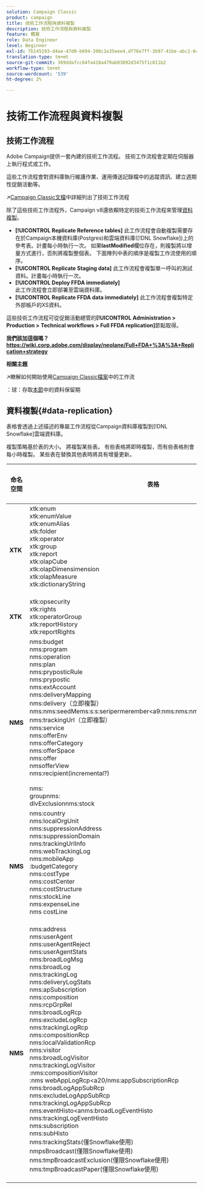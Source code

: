 ```yaml
---
solution: Campaign Classic
product: campaign
title: 技術工作流程與資料複製
description: 技術工作流程與資料複製
feature: 概覽
role: Data Engineer
level: Beginner
exl-id: 7b145193-d4ae-47d0-b694-398c1e35eee4,df76e7ff-3b97-41be-abc2-640748680ff3
translation-type: tm+mt
source-git-commit: 369ddafcc64fa418a479ab03092d3475f1c811b2
workflow-type: tm+mt
source-wordcount: '539'
ht-degree: 2%

---
```


# 技術工作流程與資料複製

## 技術工作流程

Adobe Campaign提供一套內建的技術工作流程。 技術工作流程會定期在伺服器上執行程式或工作。

這些工作流程會對資料庫執行維護作業、運用傳送記錄檔中的追蹤資訊、建立週期性促銷活動等。

:arrow_upper_right:[Campaign Classic文檔](https://experienceleague.adobe.com/docs/campaign-classic/using/automating-with-workflows/advanced-management/about-technical-workflows.html?lang=en#overview)中詳細列出了技術工作流程

除了這些技術工作流程外，Campaign v8還依賴特定的技術工作流程來管理[資料複製](#data-replication)。

* **[!UICONTROL Replicate Reference tables]**
此工作流程會自動複製需要存在於Campaign本機資料庫(Postgres)和雲端資料庫([!DNL Snowflake])上的參考表。計畫每小時執行一次。 如果&#x200B;**lastModified**&#x200B;欄位存在，則複製將以增量方式進行，否則將複製整個表。 下面陣列中表的順序是複製工作流使用的順序。
* **[!UICONTROL Replicate Staging data]**
此工作流程會複製單一呼叫的測試資料。計畫每小時執行一次。
* **[!UICONTROL Deploy FFDA immediately]**\
   此工作流程會立即部署至雲端資料庫。
* **[!UICONTROL Replicate FFDA data immediately]**
此工作流程會複製特定外部帳戶的XS資料。

這些技術工作流程可從促銷活動總管的&#x200B;**[!UICONTROL Administration > Production > Technical workflows > Full FFDA replication]**&#x200B;節點取得。

**我們該加這個嗎？https://wiki.corp.adobe.com/display/neolane/Full+FDA+%3A%3A+Replication+strategy**


**相關主題**

:arrow_upper_right:瞭解如何開始使用[Campaign Classic檔案](https://experienceleague.adobe.com/docs/campaign-classic/using/automating-with-workflows/introduction/about-workflows.html?lang=en#automating-with-workflows)中的工作流

：球：存取[本節](../dev/datamodel-best-practices.md#data-retention)中的資料保留期


## 資料複製{#data-replication}

表格會透過上述描述的專屬工作流程從Campaign資料庫複製到[!DNL Snowflake]雲端資料庫。

複製策略基於表的大小。 將複製某些表。 有些表格將即時複製，而有些表格則會每小時複製。 某些表在替換其他表時將具有增量更新。

| 命名空間 | 表格 | 工作流複製 | 即時複製 |
| --------- | ---------------------------------------------------------------------------------------------------------------------------------------------------------------------------------------------------------------------------------------------------------------------------------------------------------------------------------------------------------------------------------------------------------------------------------------------------------------------------------------------------------------------------------------------------------------------------------------------------------------------------------------------------------------------------------------------------------------------------------------------------------------------------------------------------------------------------------------------------------------- | -------------------- | --------------------- |
| **XTK** | xtk:enum<br>xtk:enumValue<br>xtk:enumAlias<br>xtk:folder<br>xtk:operator<br>xtk:group<br>xtk:report<br>xtk:olapCube<br>xtk:olapDimensimension<br>xtk:olapMeasure<br>xtk:dictionaryString<br><br> | 是（增量） | 是 |
| **XTK** | xtk:opsecurity<br>xtk:rights<br>xtk:operatorGroup<br>xtk:reportHistory<br>xtk:reportRights | 是（完整） | 是 |
| **NMS** | nms:budget<br>nms:program<br>nms:operation<br>nms:plan<br>nms:pryposticRule<br>nms:prypostic<br>nms:extAccount<br>nms:deliveryMapping<br>nms:delivery（立即複製）<br>nms:nms:seedMems:s:s:seripermerember&lt;a9:nms:nms:nms&lt;a9:nms:nms:nmswebApp<br>nms:trackingUrl（立即複製）<br>nms:service<br>nms:offerEnv<br>nms:offerCategory<br>nms:offerSpace<br>nms:offer<br>nmsofferView<br>nms:recipient(incremental?)<br><br>nms:<br>groupnms:<br>dlvExclusionnms:stock | 是（增量） | 是 |
| **NMS** | nms:country<br>nms:localOrgUnit<br>nms:suppressionAddress<br>nms:suppressionDomain<br>nms:trackingUrlInfo<br>nms:webTrackingLog<br>nms:mobileApp<br>:budgetCategory<br>nms:costType<br>nms:costCenter<br>nms:costStructure<br>nms:stockLine<br>nms:expenseLine<br>nms costLine<br><br> | 是（完整） | 是 |
| **NMS** | nms:address<br>nms:userAgent<br>nms:userAgentReject<br>nms:userAgentStats<br>nms:broadLogMsg<br>nms:broadLog<br>nms:trackingLog<br>nms:deliveryLogStats<br>nms:apSubscription<br>nms:composition<br>nms:rcpGrpRel<br>nms:broadLogRcp<br>nms:excludeLogRcp<br>nms:trackingLogRcp<br>nms:compositionRcp<br>nms:localValidationRcp<br>nms:visitor<br>nms:broadLogVisitor<br>nms:trackingLogVisitor<br>:nms:compositionVisitor<br>:nms webAppLogRcp&lt;a20/nms:appSubscriptionRcp<br>nms:broadLogAppSubRcp<br>nms:excludeLogAppSubRcp<br>nms:trackingLogAppSubRcp<br>nms:eventHisto&lt;anms:broadLogEventHisto<br>nms:trackingLogEventHisto<br>nms:subscription<br>nms:subHisto<br>nms:trackingStats(僅Snowflake使用)<br>nmpsBroadcast(僅限Snowflake使用)<br>nms:tmpBroadcastExclusion(僅限Snowflake使用)<br>nms:tmpBroadcastPaper(僅限Snowflake使用)<br><br> | 否 | 否 |

